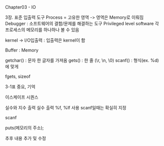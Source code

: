 Chapter03 - IO

3장. 표준 입출력 도구
Process = 고유한 영역 -> 영역은 Memory로 이뤄짐
Debugger : 소프트웨어의 결함/문제를 해결하는 도구
	      Privileged level software
	      각 프로세스의 메모리를 하나하나 볼 수 있음

kernel -> I/O입출력
	: 입출력은 kernel이 함

Buffer : Memory

getchar()
	: 문자 한 글자를 가져옴
gets()
	: 한 줄 (\r, \n, \0)
scanf()
	: 형식(ex. %d)에 맞게

fgets, sizeof

3-1표 중요, 기억

이스케이프 시퀀스

실수와 지수 출력
실수 출력 %f, %lf 사용
scanf일때는 확실히 지정

scanf

puts(메모리의 주소);

추후 내용 추가 및 수정

